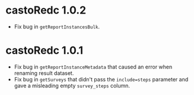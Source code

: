 # castoRedc 1.0.2  

* Fix bug in `getReportInstancesBulk`.  

# castoRedc 1.0.1

* Fix bug in `getReportInstanceMetadata` that caused an error when renaming result dataset.  
* Fix bug in `getSurveys` that didn't pass the `include=steps` parameter and gave a misleading empty `survey_steps` column.  
